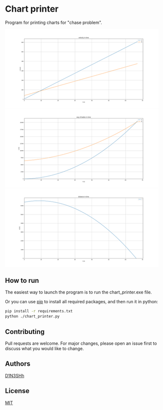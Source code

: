 # Chart printer

Program for printing charts for "chase problem".

![velocity in time](img/Figure_1.png)
![way of bodies in time](img/Figure_2.png)
![distance in time](img/Figure_3.png)


## How to run

The easiest way to launch the program is to run the chart_printer.exe file.

Or you can use [pip](https://pip.pypa.io/en/stable/) to install all required packages, and then run it in python:

```bash
pip install -r requirements.txt 
python ./chart_printer.py
```


## Contributing
Pull requests are welcome. For major changes, please open an issue first to discuss what you would like to change.


## Authors
[D1N3SHh](https://github.com/D1N3SHh)


## License
[MIT](https://github.com/D1N3SHh/chart_printer/blob/master/LICENSE)
